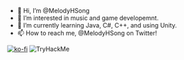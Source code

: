 



- 👋 Hi, I’m @MelodyHSong
- 👀 I’m interested in music and game developemnt.
- 🌱 I’m currently learning Java, C#, C++, and using Unity.
- 📫 How to reach me, @MelodyHSong on Twitter!

[![ko-fi](https://ko-fi.com/img/githubbutton_sm.svg)](https://ko-fi.com/N4N237XNM)
<img src="https://tryhackme-badges.s3.amazonaws.com/MelodyHSong.png" alt="TryHackMe">


<!---
MelodyHSong/MelodyHSong is a ✨ special ✨ repository because its `README.md` (this file) appears on your GitHub profile.
You can click the Preview link to take a look at your changes.
--->
